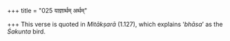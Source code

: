 +++
title = "025 याज्ञार्थम् अर्थम्"

+++
This verse is quoted in *Mitākṣarā* (1.127), which explains ‘*bhāsa*’ as
the *Śakunta* bird.


